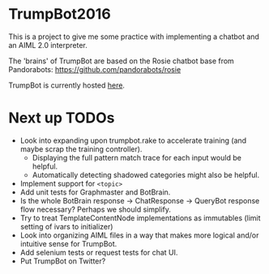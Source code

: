 # TrumpBot2016

This is a project to give me some practice with implementing a chatbot
and an AIML 2.0 interpreter.

The 'brains' of TrumpBot are based on the Rosie chatbot base from Pandorabots: https://github.com/pandorabots/rosie

TrumpBot is currently hosted [here](http://shielded-fortress-9359.herokuapp.com/).

# Next up TODOs

* Look into expanding upon trumpbot.rake to accelerate training (and maybe scrap the training controller).
  * Displaying the full pattern match trace for each input would be helpful.
  * Automatically detecting shadowed categories might also be helpful.
* Implement support for `<topic>`
* Add unit tests for Graphmaster and BotBrain.
* Is the whole BotBrain response -> ChatResponse -> QueryBot response flow necessary? Perhaps we should simplify.
* Try to treat TemplateContentNode implementations as immutables (limit setting of ivars to initializer)
* Look into organizing AIML files in a way that makes more logical and/or intuitive sense for TrumpBot.
* Add selenium tests or request tests for chat UI.
* Put TrumpBot on Twitter?
